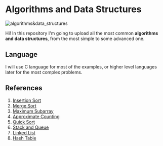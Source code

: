# Algorithms and Data Structures

![algorithms&data_structures](https://image.ibb.co/fy6F0p/if_SEO_site_map_969252.png)

Hi! In this repository I'm going to upload all the most common **algorithms and data structures**, from the most simple to some advanced one.

## Language
I will use C language for most of the examples, or higher level languages later for the most complex problems.

## References
1) [Insertion Sort](https://en.wikipedia.org/wiki/Insertion_sort)
2) [Merge Sort](https://en.wikipedia.org/wiki/Merge_sort)
3) [Maximum Subarray](https://en.wikipedia.org/wiki/Maximum_subarray_problem)
4) [Approximate Counting](https://en.wikipedia.org/wiki/Approximate_counting_algorithm)
5) [Quick Sort](https://en.wikipedia.org/wiki/Quicksort)
6) [Stack and Queue](https://en.wikibooks.org/wiki/Data_Structures/Stacks_and_Queues)
7) [Linked List](https://en.wikipedia.org/wiki/Linked_list)
8) [Hash Table](https://en.wikipedia.org/wiki/Hash_table)
